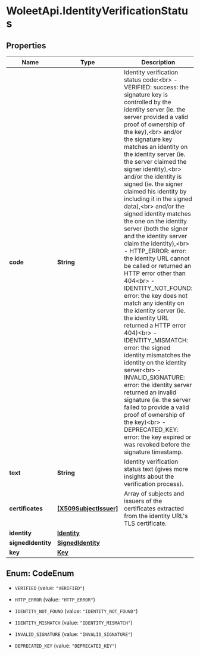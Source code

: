 # WoleetApi.IdentityVerificationStatus

## Properties

Name | Type | Description | Notes
------------ | ------------- | ------------- | -------------
**code** | **String** | Identity verification status code:&lt;br&gt; - VERIFIED: success: the signature key is controlled by the identity server (ie. the server provided a valid proof of ownership of the key),&lt;br&gt; and/or the signature key matches an identity on the identity server (ie. the server claimed the signer identity),&lt;br&gt; and/or the identity is signed (ie. the signer claimed his identity by including it in the signed data),&lt;br&gt; and/or the signed identity matches the one on the identity server (both the signer and the identity server claim the identity),&lt;br&gt; - HTTP_ERROR: error: the identity URL cannot be called or returned an HTTP error other than 404&lt;br&gt; - IDENTITY_NOT_FOUND: error: the key does not match any identity on the identity server (ie. the identity URL returned a HTTP error 404)&lt;br&gt; - IDENTITY_MISMATCH: error: the signed identity mismatches the identity on the identity server&lt;br&gt; - INVALID_SIGNATURE: error: the identity server returned an invalid signature (ie. the server failed to provide a valid proof of ownership of the key)&lt;br&gt; - DEPRECATED_KEY: error: the key expired or was revoked before the signature timestamp.  | [optional] 
**text** | **String** | Identity verification status text (gives more insights about the verification process). | [optional] 
**certificates** | [**[X509SubjectIssuer]**](X509SubjectIssuer.md) | Array of subjects and issuers of the certificates extracted from the identity URL&#39;s TLS certificate. | [optional] 
**identity** | [**Identity**](Identity.md) |  | [optional] 
**signedIdentity** | [**SignedIdentity**](SignedIdentity.md) |  | [optional] 
**key** | [**Key**](Key.md) |  | [optional] 



## Enum: CodeEnum


* `VERIFIED` (value: `"VERIFIED"`)

* `HTTP_ERROR` (value: `"HTTP_ERROR"`)

* `IDENTITY_NOT_FOUND` (value: `"IDENTITY_NOT_FOUND"`)

* `IDENTITY_MISMATCH` (value: `"IDENTITY_MISMATCH"`)

* `INVALID_SIGNATURE` (value: `"INVALID_SIGNATURE"`)

* `DEPRECATED_KEY` (value: `"DEPRECATED_KEY"`)




